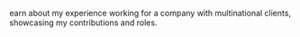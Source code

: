 earn about my experience working for a company with multinational clients, showcasing my contributions and roles.